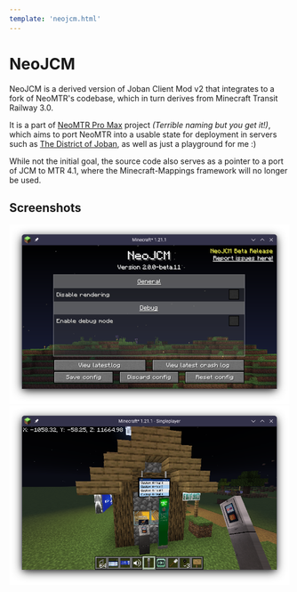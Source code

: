```yaml
---
template: 'neojcm.html'
---
```


# NeoJCM
NeoJCM is a derived version of Joban Client Mod v2 that integrates to a fork of NeoMTR's codebase, which in turn derives from Minecraft Transit Railway 3.0.

It is a part of [NeoMTR Pro Max](https://github.com/DistrictOfJoban/NeoMTR) project *(Terrible naming but you get it!)*, which aims to port NeoMTR into a usable state for deployment in servers such as [The District of Joban](https://joban.org), as well as just a playground for me :)

While not the initial goal, the source code also serves as a pointer to a port of JCM to MTR 4.1, where the Minecraft-Mappings framework will no longer be used.

## Screenshots
![NeoJCM Config Screen](./img/config.png)
![In-game view with PIDS, Exit Sign and various Railway Facilities](./img/gameplay1.png)